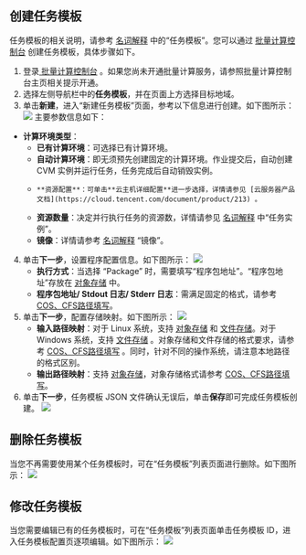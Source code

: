 ## 创建任务模板
任务模板的相关说明，请参考 [名词解释](https://cloud.tencent.com/document/product/599/10396) 中的“任务模板”。您可以通过 [批量计算控制台](https://console.cloud.tencent.com/batch/task) 创建任务模板，具体步骤如下。
1. 登录[ 批量计算控制台](https://console.cloud.tencent.com/batch/task) 。如果您尚未开通批量计算服务，请参照批量计算控制台主页相关提示开通。
2. 选择左侧导航栏中的**任务模板**，并在页面上方选择目标地域。
3. 单击**新建**，进入“新建任务模板”页面，参考以下信息进行创建。如下图所示：
![](https://main.qcloudimg.com/raw/f24ab1ec3c5589047d90c8d5fe59a3ad.png)
主要参数信息如下：
 - **计算环境类型**：
	 - **已有计算环境**：可选择已有计算环境。
	 - **自动计算环境**：即无须预先创建固定的计算环境。作业提交后，自动创建 CVM 实例并运行任务，任务完成后自动销毁实例。
   - 	 **资源配置**：可单击**云主机详细配置**进一步选择，详情请参见 [云服务器产品文档](https://cloud.tencent.com/document/product/213) 。
   - **资源数量**：决定并行执行任务的资源数，详情请参见 [名词解释](https://cloud.tencent.com/document/product/599/10396)  中“任务实例”。
   - **镜像**：详情请参考 [名词解释](https://cloud.tencent.com/document/product/599/10396) “镜像”。
4. 单击**下一步**，设置程序配置信息。如下图所示：
![](https://main.qcloudimg.com/raw/c114524a017612f42ac4469209640717.png)
   - **执行方式**：当选择 “Package” 时，需要填写“程序包地址”。“程序包地址”存放在 [对象存储](https://cloud.tencent.com/document/product/436) 中。
   - **程序包地址/ Stdout 日志/ Stderr 日志**：需满足固定的格式，请参考 [COS、CFS路径填写](https://cloud.tencent.com/document/product/599/13996)。
5. 单击**下一步**，配置存储映射。如下图所示：
![](https://main.qcloudimg.com/raw/3aea2b233b0b1904586447b5115e55a5.png)
   - **输入路径映射**：对于 Linux 系统，支持 [对象存储](https://cloud.tencent.com/document/product/436) 和 [文件存储](https://cloud.tencent.com/document/product/582)。对于 Windows 系统，支持 [文件存储](https://cloud.tencent.com/document/product/582) 。对象存储和文件存储的格式要求，请参考 [COS、CFS路径填写](https://cloud.tencent.com/document/product/599/13996) 。同时，针对不同的操作系统，请注意本地路径的格式区别。
   - **输出路径映射**：支持 [对象存储](https://cloud.tencent.com/document/product/436)，对象存储格式请参考 [COS、CFS路径填写](https://cloud.tencent.com/document/product/599/13996)。
6. 单击**下一步**，任务模板 JSON 文件确认无误后，单击**保存**即可完成任务模板创建。
![](https://mc.qcloudimg.com/static/img/779bfc1f07af787612d2fb1db5ce70d1/image.jpg)

## 删除任务模板
当您不再需要使用某个任务模板时，可在“任务模板”列表页面进行删除。如下图所示：
![](https://main.qcloudimg.com/raw/b6060dabde887692d6896d6b9c7f3e72.png)

## 修改任务模板
当您需要编辑已有的任务模板时，可在“任务模板”列表页面单击任务模板 ID，进入任务模板配置页逐项编辑。如下图所示：
![](https://main.qcloudimg.com/raw/bea8fab2d5a68ec186443861fca484ba.png)
